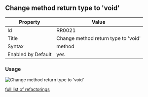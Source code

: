 ## Change method return type to 'void'

Property | Value
--- | --- 
Id | RR0021
Title | Change method return type to 'void'
Syntax | method
Enabled by Default | yes

### Usage

![Change method return type to 'void'](../../images/refactorings/ChangeMethodReturnTypeToVoid.png)

[full list of refactorings](Refactorings.md)
